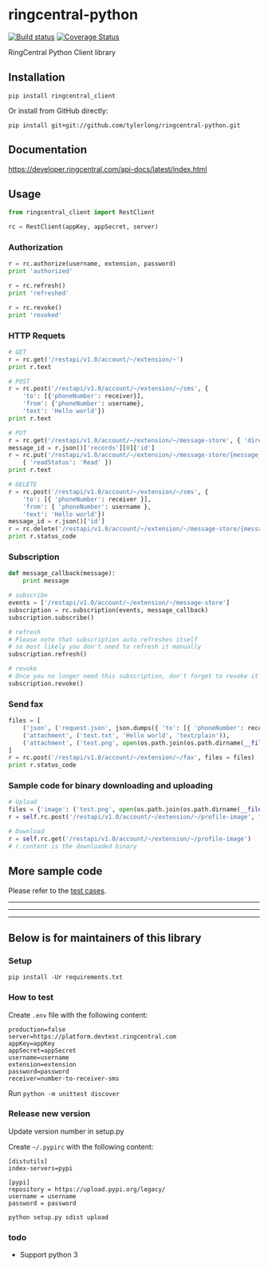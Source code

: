 # ringcentral-python

[![Build status](https://api.travis-ci.org/tylerlong/ringcentral-python.svg?branch=master)](https://travis-ci.org/tylerlong/ringcentral-python)
[![Coverage Status](https://coveralls.io/repos/github/tylerlong/ringcentral-python/badge.svg?branch=master)](https://coveralls.io/github/tylerlong/ringcentral-python?branch=master)

RingCentral Python Client library


## Installation

```
pip install ringcentral_client
```

Or install from GitHub directly:

```
pip install git+git://github.com/tylerlong/ringcentral-python.git
```


## Documentation

https://developer.ringcentral.com/api-docs/latest/index.html


## Usage

```python
from ringcentral_client import RestClient

rc = RestClient(appKey, appSecret, server)
```

### Authorization

```python
r = rc.authorize(username, extension, password)
print 'authorized'

r = rc.refresh()
print 'refreshed'

r = rc.revoke()
print 'revoked'
```

### HTTP Requets

```python
# GET
r = rc.get('/restapi/v1.0/account/~/extension/~')
print r.text

# POST
r = rc.post('/restapi/v1.0/account/~/extension/~/sms', {
    'to': [{'phoneNumber': receiver}],
    'from': {'phoneNumber': username},
    'text': 'Hello world'})
print r.text

# PUT
r = rc.get('/restapi/v1.0/account/~/extension/~/message-store', { 'direction': 'Outbound' })
message_id = r.json()['records'][0]['id']
r = rc.put('/restapi/v1.0/account/~/extension/~/message-store/{message_id}'.format(message_id = message_id),
    { 'readStatus': 'Read' })
print r.text

# DELETE
r = rc.post('/restapi/v1.0/account/~/extension/~/sms', {
    'to': [{ 'phoneNumber': receiver }],
    'from': { 'phoneNumber': username },
    'text': 'Hello world'})
message_id = r.json()['id']
r = rc.delete('/restapi/v1.0/account/~/extension/~/message-store/{message_id}'.format(message_id = message_id), { 'purge': False })
print r.status_code
```

### Subscription

```python
def message_callback(message):
    print message

# subscribe
events = ['/restapi/v1.0/account/~/extension/~/message-store']
subscription = rc.subscription(events, message_callback)
subscription.subscribe()

# refresh
# Please note that subscription auto refreshes itself
# so most likely you don't need to refresh it manually
subscription.refresh()

# revoke
# Once you no longer need this subscription, don't forget to revoke it
subscription.revoke()
```

### Send fax

```python
files = [
    ('json', ('request.json', json.dumps({ 'to': [{ 'phoneNumber': receiver }] }), 'application/json')),
    ('attachment', ('test.txt', 'Hello world', 'text/plain')),
    ('attachment', ('test.png', open(os.path.join(os.path.dirname(__file__), 'test.png'), 'rb'), 'image/png')),
]
r = rc.post('/restapi/v1.0/account/~/extension/~/fax', files = files)
print r.status_code
```


### Sample code for binary downloading and uploading

```python
# Upload
files = {'image': ('test.png', open(os.path.join(os.path.dirname(__file__), 'test.png'), 'rb'), 'image/png')}
r = self.rc.post('/restapi/v1.0/account/~/extension/~/profile-image', files = files)

# Download
r = self.rc.get('/restapi/v1.0/account/~/extension/~/profile-image')
# r.content is the downloaded binary
```


## More sample code

Please refer to the [test cases](https://github.com/tylerlong/ringcentral-python/tree/master/test).


---

---

---


## Below is for maintainers of this library

### Setup

```
pip install -Ur requirements.txt
```


### How to test

Create `.env` file with the following content:

```
production=false
server=https://platform.devtest.ringcentral.com
appKey=appKey
appSecret=appSecret
username=username
extension=extension
password=password
receiver=number-to-receiver-sms
```

Run `python -m unittest discover`


### Release new version

Update version number in setup.py

Create `~/.pypirc` with the following content:

```
[distutils]
index-servers=pypi

[pypi]
repository = https://upload.pypi.org/legacy/
username = username
password = password
```

```
python setup.py sdist upload
```

### todo

- Support python 3
